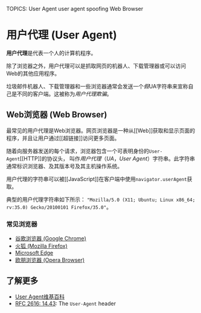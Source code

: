TOPICS: User Agent
        user agent spoofing
        Web Browser

# 用户代理 (User Agent)

**用户代理**是代表一个人的计算机程序。

除了浏览器之外，用户代理可以是抓取网页的机器人、下载管理器或可以访问Web的其他应用程序。

垃圾邮件机器人、下载管理器和一些浏览器通常会发送一个*假*UA字符串来宣称自己是不同的客户端。这被称为*用户代理欺骗*。

## Web浏览器 (Web Browser)

最常见的用户代理是Web浏览器。网页浏览器是一种从[[Web]]获取和显示页面的程序，并且让用户通过[[超链接]]访问更多页面。

随着向服务器发送的每个请求，浏览器包含一个可表明身份的`User-Agent`[[HTTP]]的协议头，
叫作*用户代理*（*UA*，*User Agent*）字符串。此字符串通常标识浏览器、及其版本号及其主机操作系统。

用户代理的字符串可以被[[JavaScript]]在客户端中使用`navigator.userAgent`获取。

典型的用户代理字符串如下所示： `"Mozilla/5.0 (X11; Ubuntu; Linux x86_64; rv:35.0) Gecko/20100101 Firefox/35.0"`。

### 常见浏览器

- [谷歌浏览器 (Google Chrome)](http://www.google.com/chrome/)
- [火狐 (Mozilla Firefox)](http://www.mozilla.org/en-US/firefox/)
- [Microsoft Edge](https://www.microsoft.com/windows/microsoft-edge)
- [欧朋浏览器 (Opera Browser)](http://www.opera.com/)

## 了解更多

- [User Agent维基百科](https://en.wikipedia.org/wiki/User%20agent)
- [RFC 2616: 14.43](https://tools.ietf.org/html/rfc2616): The `User-Agent` header

